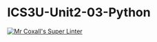 # ICS3U-Unit2-03-Python

[![Mr Coxall's Super Linter](https://github.com/lucas-debruyn/ICS3U-Unit2-03-Python/workflows/Mr%20Coxall's%20Super%20Linter/badge.svg)](https://github.com/lucas-debruyn/ICS3U-Unit2-03-Python/actions/)
